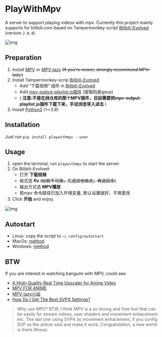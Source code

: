 # PlayWithMpv

A server to support playing videos with mpv. Currently this project mainly
supports for  bilibili.com based on Tampermonkey-script [Bilibili-Evolved](https://github.com/the1812/Bilibili-Evolved) (version `2.0.8`)

![img](Screenshot1.png)

<a id="orge980977"></a>

## Preparation

1.  Install [MPV](https://mpv.io/installation/) or [MPV-lazy](https://github.com/hooke007/MPV_lazy) <del>(If you're newer, strongly recommend MPV-lazy.)</del>
2.  Install Tampermonkey-scrip  [Bilibili-Evolved](https://github.com/the1812/Bilibili-Evolved)
    -   Add “下载视频” 组件 in  [Bilibili-Evolved](https://github.com/the1812/Bilibili-Evolved)
    -   Add [mpv-output-playlist.js插件](https://pan.baidu.com/s/1-Bd_e-irW1Y1H0Ofm0S7BA?pwd=gqvp) (提取码是gqvp) 
    -   ( **注意:不是在线仓库的那个MPV插件，目前需要把mpv-output-playlist.js插件下载下来，手动浏览导入进去** )
3.  Install [Python3](https://www.python.org/downloads/) (>=3.8)


<a id="orgb7eeda9"></a>

## Installation

Just run `pip install playwithmpv --user`


<a id="orgaefa9fe"></a>

## Usage

1.  open the terminal, run `playwithmpv` to start the server.
2.  On Bilibili-Evolved:
    -   打开 **下载视频**
    -   格式选 **flv** <del>(如若不可用，先选其他格式，再选回来)</del>
    -   输出方式选 **MPV播放**
    -   若mpv 命令路径已加入环境变量, 默认设置就好，不用更改
3.  Click **开始** and enjoy.

![img](Screenshot2.png)


<a id="orgd2f3301"></a>

## Autostart

-   Linux: copy the script to `~/.config/autostart`
-   MacOs: [method](https://stackoverflow.com/questions/29338066/run-python-script-at-os-x-startup)
-   Windows: [method](https://stackoverflow.com/questions/4438020/how-to-start-a-python-file-while-windows-starts)


<a id="org0e01e48"></a>

## BTW
If you are interest in watching bangumi with MPV, could see:

-   [A High-Quality Real Time Upscaler for Anime Video](https://github.com/bloc97/Anime4K)
-   [MPV FOR ANIME](https://luukuton.fi/article/mpv-for-anime)
-   [MPV-lazy小站](https://hooke007.github.io/)
-   [How Do I Get The Best SVP4 Settings?](https://www.svp-team.com/forum/viewtopic.php?pid=61292)

> Why use MPV?
> BTW, I think MPV is a so strong and free tool that can be easily for stream vidoes,
> user shaders and movement enhacement etc. 
> The last one using SVP4 as movement enhacement, if you config SVP as the article said and make it work.
> Congratulation, a new world is there.Wooss.
